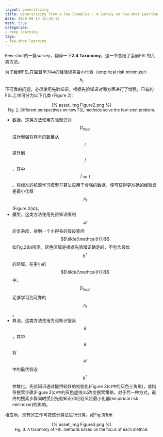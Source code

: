 ```yaml
---
layout: generalizing
title: Generalizing from a Few Examples - A Survey on Few-shot Learning
date: 2020-09-14 15:38:13
math: true
categories:
- deep learning
tags:
- few-shot learning
---
```


Few-shot的一篇survey，翻译一下**2.4 Taxonomy**，这一节总结了当前FSL的几类方法。

<!--more-->

为了缓解FSL在监督学习中的经验误差最小化器（empirical risk minimizer）$$h_I$$不可靠的问题，必须使用先验知识。根据先验知识对哪方面进行了增强，已有的FSL工作可分为以下几类 (Figure 2):

<div align=center> {% asset_img Figure2.png %} </div>
<center><font size=2>Fig. 2. Different perspectives on how FSL methods solve the few-shot problem.</font></center>

- 数据。这类方法使用先验知识对$$D_{train}$$进行增强将样本的数量从$$I$$提升到$$\tilde{I}$$，其中$$\tilde{I}\gg{I}$$。将标准的机器学习模型与算法应用于增强的数据，便可获得更准确的经验误差最小化器$$h_I$$(Figure 2(a))。
- 模型。这类方法使用先验知识限制$$\mathcal{H}$$的复杂度，得到一个小得多的假设空间$$\tilde{\mathcal{H}}$$如Fig.2(b)所示，灰色区域是根据先验知识确定的，不包含最优$$h^*$$的区域。在更小的$$\tilde{\mathcal{H}}$$中，$$D_{train}$$足够学习到可靠的$$h_I$$。
- 算法。这类方法使用先验知识搜索$$\theta$$，其中$$\theta$$将$$\mathcal{H}$$中的最优假设$$h^*$$参数化。先验知识通过提供较好的初始化(Figure 2(c)中的灰色三角形)，或指导搜索步骤(Figure 2(c)中的灰色虚线)以改变搜索策略。对于后一种方式，最终的搜索步骤同时受到先验知识和经验风险最小化器(empirical risk minimizer)的影响。

相应地，现有的工作可按该分类法进行分类，如Fig.3所示

<div align=center> {% asset_img Figure3.png %} </div>

<center><font size=2>Fig. 3. A taxonomy of FSL methods based on the focus of each method.</font></center>



